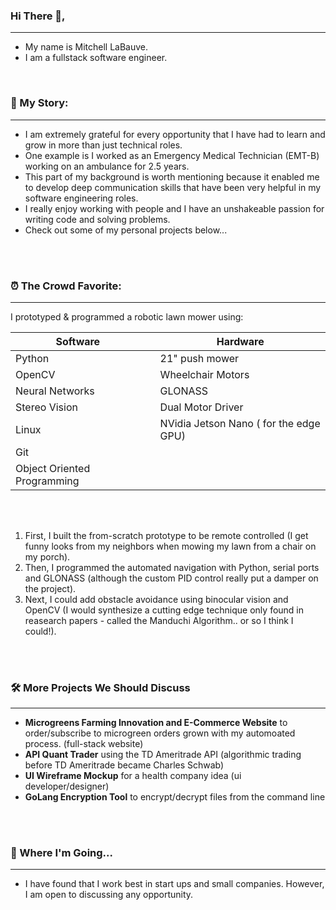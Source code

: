 ### Hi There 👋,
- - - - 
- My name is Mitchell LaBauve.
- I am a fullstack software engineer.

<br>



### 📖 My Story:
- - - - 
- I am extremely grateful for every opportunity that I have had to learn and grow in more than just technical roles.
- One example is I worked as an Emergency Medical Technician (EMT-B) working on an ambulance for 2.5 years.
- This part of my background is worth mentioning because it enabled me to develop deep communication skills that have been very helpful in my software engineering roles.
- I really enjoy working with people and I have an unshakeable passion for writing code and solving problems.
- Check out some of my personal projects below...


<br>
<br>


### ⏰ The Crowd Favorite:
- - - - 
I prototyped & programmed a robotic lawn mower using:
<br>

Software        |         |Hardware                              |
-------------   |---------|-------------                         |
Python          |         |21" push mower                        |
OpenCV          |         |Wheelchair Motors                |
Neural Networks |         |GLONASS                               |
Stereo Vision   |         |Dual Motor Driver                     |
Linux           |         |NVidia Jetson Nano ( for the edge GPU)|
Git             |         |
Object Oriented Programming | | |

 <br>
 <br>
 
 1. First, I built the from-scratch prototype to be remote controlled (I get funny looks from my neighbors when mowing my lawn from a chair on my porch). 
 2. Then, I programmed the automated navigation with Python, serial ports and GLONASS (although the custom PID control really put a damper on the project).
 3. Next, I could add obstacle avoidance using binocular vision and OpenCV (I would synthesize a cutting edge technique only found in reasearch papers - called the Manduchi Algorithm.. or so I think I could!).
 
 <br>
 <br>
 
### 🛠️ More Projects We Should Discuss
- - - - 
   - __Microgreens Farming Innovation and E-Commerce Website__ to order/subscribe to microgreen orders grown with my automoated process. (full-stack website) 
   - __API Quant Trader__ using the TD Ameritrade API (algorithmic trading before TD Ameritrade became Charles Schwab)
   - __UI Wireframe Mockup__ for a health company idea (ui developer/designer)
   - __GoLang Encryption Tool__ to encrypt/decrypt files from the command line 

        
<br>
<br>

### 🏃 Where I'm Going... 
- - - - 
   - I have found that I work best in start ups and small companies. However, I am open to discussing any opportunity.


<!--
### Ask Me About
        * 

### Professional Experience
I have a year of front end developer experience in a startup environment using
        * JavaScript, 
        * AWS, 
        * ReactJS, 
        * Docker, 
        * Git,  
        * HTML,
        * CSS

I am certified in full stack development 
I am also certified in machine learning - because data/AI is our future.


**mitty4/mitty4** is a ✨ _special_ ✨ repository because its `README.md` (this file) appears on your GitHub profile.

Here are some ideas to get you started:

- 🔭 I’m currently working on ...
- 🌱 I’m currently learning ...
- 👯 I’m looking to collaborate on ...
- 🤔 I’m looking for help with ...
- 💬 Ask me about ...
- 📫 How to reach me: ...
- 😄 Pronouns: ...
- ⚡ Fun fact: ...
-->
